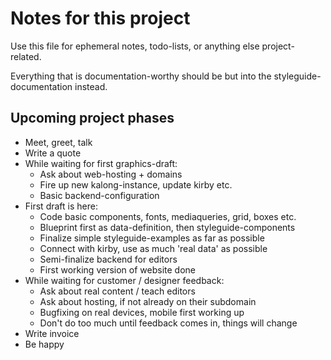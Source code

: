 # Notes for this project

Use this file for ephemeral notes, todo-lists, or anything else project-related.

Everything that is documentation-worthy should be but into the
styleguide-documentation instead.

## Upcoming project phases

- Meet, greet, talk
- Write a quote
- While waiting for first graphics-draft:
  - Ask about web-hosting + domains
  - Fire up new kalong-instance, update kirby etc.
  - Basic backend-configuration
- First draft is here:
  - Code basic components, fonts, mediaqueries, grid, boxes etc.
  - Blueprint first as data-definition, then styleguide-components
  - Finalize simple styleguide-examples as far as possible
  - Connect with kirby, use as much 'real data' as possible
  - Semi-finalize backend for editors
  - First working version of website done
- While waiting for customer / designer feedback:
  - Ask about real content / teach editors
  - Ask about hosting, if not already on their subdomain
  - Bugfixing on real devices, mobile first working up
  - Don't do too much until feedback comes in, things will change
- Write invoice
- Be happy
